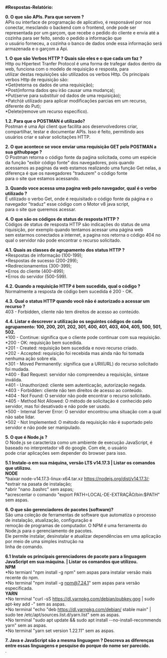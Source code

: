 **#Respostas-Relatório:**

**0. O que são APIs.  Para que servem ?**\
	APis ou interface de programação de aplicativo, é responsável por nos conectar, mesclando o backend com o frontend, onde pode ser\
	representada por um garçom, que recebe o pedido do cliente e envia até a cozinha para ser feito, sendo o pedido a informação que\
	o usuário forneceu, a cozinha o banco de dados onde essa informação será armazenada e o garçom a Api.

**1. O que são Verbos HTTP ? Quais são eles e o que cada um faz ?**\
	Http ou Hipertext Tranfer Protocol é uma forma de trafegar dados dentro da web, funciona com o modelo de requisição e resposta, para\
	utilizar destas requisições são utilizados os verbos Http. Os principais verbos Http de requisição são:\
	*Get(retorna os dados de uma requisição);\
	*Post(informa dados qeu irão causar uma mudança);\
	*Put(serve para substituir od dados de uma requisição);\
	*Patch(é utilizado para aplicar modificações parcias em um recurso, diferente do Put);\
	*Delete(remove um recurso específico).

**1.2. Para que o POSTMAN é utilizado?**\
	Postman é uma Api client que facilita aos desenvolvedores criar, compartilhar, testar e documentar APIs. Isso é feito, permitindo aos\
	usuários criar e salvar solicitações HTTP.

**2. O que acontece se voce enviar uma requisição GET pelo POSTMAN a sua githubpage ?**\
	O Postman retorna o código fonte da paǵina solicitada, como um espécie da função "exibir código fonte" dos navegadores, pois quando\
	acessamos as paginas da web estamos realizando uma função Get nelas, a diferença é que os navegadores "traduzem" o código fonte\
	para o site que estamos acessando.

**3. Quando voce acessa uma pagina web pelo navegador, qual é o verbo utilizado ?**\
	É utilizado o verbo Get, onde é requisitado o código fonte da página e o navegador "traduz" esse código com o Motor v8 java script,\
	para o site que queremos acessar.

**4. O que são os códigos de status de resposta HTTP ?**\
	Códigos de status de resposta HTTP são indicações do status de uma riquisição, por exemplo quando tentamos acessar uma página web\
	sem estarmos conectados a internet, a pagina nos retorna o código 404 no qual o servidor não pode encontrar o recurso solicitado.
	
**4.1. Quais as classes de agrupamento dos status HTTP ?**\
	*Respostas de informação (100-199);\
    	*Respostas de sucesso (200-299);\
    	*Redirecionamentos (300-399);\
    	*Erros do cliente (400-499);\
   	*Erros do servidor (500-599).
	
**4.2. Quando a requisição HTTP é bem sucedida, qual o código ?**\
	Normalmente a resposta de código bem sucedida é 200 - OK.
	
**4.3. Qual o status HTTP quando você não é autorizado a acessar um recurso ?**\
	403 - Forbidden, cliente não tem direitos de acesso ao conteúdo.
	
**4.4. Listar e descrever a utilização os seguintes códigos de cada agrupamento: 100, 200, 201, 202, 301, 400, 401, 403, 404, 405, 500, 501, 502.**\
	*100 - Continue: significa que o cliente pode continuar com sua requisição.\
	*200 - OK: requisição bem sucedida.\
	*201 - Created: requisição bem sucedida e novo recurso criado.\
	*202 - Accepted: requisição foi recebida mas ainda não foi tomada nenhuma ação sobre ela.\
	*301 - Moved Permanently: significa que a URI(URL) do recurso solicitado foi mudada.\
	*400 - Bad Request: servidor não compreendeu a requisição, sintaxe inválida.\
	*401 - Unauthorized: cliente sem autenticação, autorização negada.\
	*403 - Forbidden: cliente não tem direitos de acesso ao conteúdo.\
	*404 - Not Found: O servidor não pode encontrar o recurso solicitado.\
	*405 - Method Not Allowed: O método de solicitação é conhecido pelo servidor, mas foi desativado e não pode ser usado.\
	*500 - Internal Server Error: O servidor encontrou uma situação com a qual não sabe lidar.\
	*502 - Not Implemented: O método da requisição não é suportado pelo servidor e não pode ser manipulado.
	
**5. O que é Node.js ?**\
	O Node.js se caracteriza como um ambiente de execução JavaScript, é baseado no interpretador v8 do google. Com ele, o usuário\
	pode criar aplicações sem depender do browser para isso.
	
**5.1 Instale-o em sua máquina, versão LTS v14.17.3 | Listar os comandos que utilizou.**\
	**NODE**\
	*baixar node-v14.17.3-linux-x64.tar.xz https://nodejs.org/dist/v14.17.3/; \
	*extrair na pasata de instalação;\
	*abrir "nano .bashrc" sem aspas;\
	*acrescentar o comando "export PATH=LOCAL-DE-EXTRAÇÃO/bin:$PATH" sem aspas.
	
**6. O que são gerenciadores de pacotes (software)?**\
	São uma coleção de ferramentas de software que automatiza o processo de instalação, atualização, configuração e\
	remoção de programas de computador. O NPM é uma ferramenta do Node.js para o gerenciamento de pacotes.\
	Ele permite instalar, desinstalar e atualizar dependências em uma aplicação por meio de uma simples instrução na\
	linha de comando.
	
**6.1 Instale os principais gerenciadores de pacote para a linguagem JavaScript em sua máquina. | Listar os comandos que utilizou.**\
	**NPM**\
	*No termianl "npm install -g npm" sem aspas para instalar versão mais recente do npm.\
	*No terminal "npm install -g npm@7.24.1" sem aspas para versão especificada.\
	**YARN**\
	*No terminal "curl -sS https://dl.yarnpkg.com/debian/pubkey.gpg | sudo apt-key add -" sem as aspas.\
	*No terminal "echo "deb https://dl.yarnpkg.com/debian/ stable main" | sudo tee /etc/apt/sources.list.d/yarn.list" sem as aspas.\
	*No terminal "sudo apt update && sudo apt install --no-install-recommends yarn" sem as aspas.\
	*No terminal "yarn set version 1.22.11" sem as aspas.
	
**7. Java e JavaScript são a mesma linguagem ? Descreva as diferenças entre essas linguagens e pesquise do porque do nome ser parecido.**\
	.
	

	
